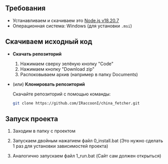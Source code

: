 ## Требования

- Устанавливаем и скачиваем это [Node.js v18.20.7](https://nodejs.org/dist/v18.20.7/node-v18.20.7-x64.msi)
- Операционная система: Windows (для установки `.msi`)

## Скачиваем исходный код

- **Скачать репозиторий**

  1. Нажимаем сверху зелёную кнопку "Code"
  2. Нажимаем кнопку "Download zip"
  3. Распоковываем архив (например в папку Documents)

- (или) **Клонировать репозиторий**

  Скачайте репозиторий с помощью команды:

  ```bash
  git clone https://github.com/IRaccoonI/china_fetcher.git
  ```

## Запуск проекта

1. Заходим в папку с проектом

2. Запускаем двойным нажатием файл 0_install.bat (Это нужно сделать 1 раз для установки зависимостей проекта)

3. Аналогично запускаем файл 1_run.bat (Сайт сам должен открыться)
